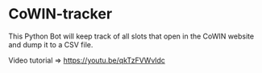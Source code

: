 # CoWIN-tracker
This Python Bot will keep track of all slots that open in the CoWIN website and dump it to a CSV file. 

Video tutorial => https://youtu.be/qkTzFVWvldc
